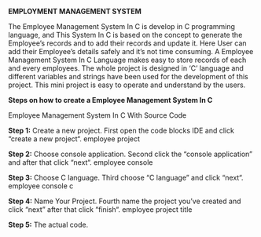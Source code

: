 **EMPLOYMENT MANAGEMENT SYSTEM**

The Employee Management System In C is develop in C programming language, and This System In C is based on the concept to generate the Employee’s records and to add their records and update it.  Here User can add their Employee’s details safely and it’s not time consuming.
A Employee Management System In C Language makes easy to store records of each and every employees. The whole project is designed in ‘C’ language and different variables and strings have been used for the development of this project. This mini project is easy to operate and understand by the users.


**Steps on how to create a Employee Management System In C**

Employee Management System In C With Source Code


**Step 1:**
Create a new project.
First open the code blocks IDE and click “create a new project“.
employee project

**Step 2:**
Choose console application.
Second click the “console application” and after that click “next“.
employee console

**Step 3:**
Choose C language.
Third choose “C language” and click “next“.
employee console c

**Step 4:**
Name Your Project.
Fourth name the project you’ve created and click “next” after that click “finish“.
employee project title

**Step 5:**
The actual code.
